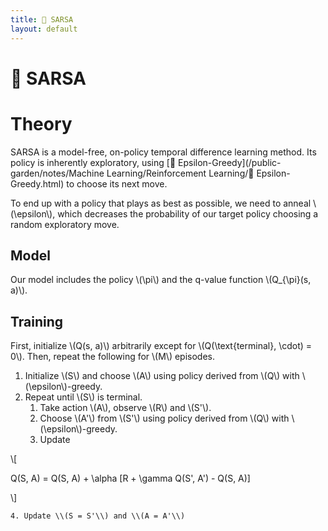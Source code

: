 ```yaml
---
title: 🧭 SARSA
layout: default
---
```


# 🧭 SARSA

# Theory
SARSA is a model-free, on-policy temporal difference learning method. Its policy is inherently exploratory, using [🧧 Epsilon-Greedy](/public-garden/notes/Machine Learning/Reinforcement Learning/🧧 Epsilon-Greedy.html) to choose its next move.

To end up with a policy that plays as best as possible, we need to anneal \\(\epsilon\\), which decreases the probability of our target policy choosing a random exploratory move.

## Model
Our model includes the policy \\(\pi\\) and the q-value function \\(Q_{\pi}(s, a)\\).

## Training
First, initialize \\(Q(s, a)\\) arbitrarily except for \\(Q(\text{terminal}, \cdot) = 0\\). Then, repeat the following for \\(M\\) episodes.
1. Initialize \\(S\\) and choose \\(A\\) using policy derived from \\(Q\\) with \\(\epsilon\\)-greedy.
2. Repeat until \\(S\\) is terminal.
	1. Take action \\(A\\), observe \\(R\\) and \\(S'\\).
	2. Choose \\(A'\\) from \\(S'\\) using policy derived from \\(Q\\) with \\(\epsilon\\)-greedy.
	3. Update 

\\[

Q(S, A) = Q(S, A) + \alpha [R + \gamma Q(S', A') - Q(S, A)]

\\]

	4. Update \\(S = S'\\) and \\(A = A'\\)